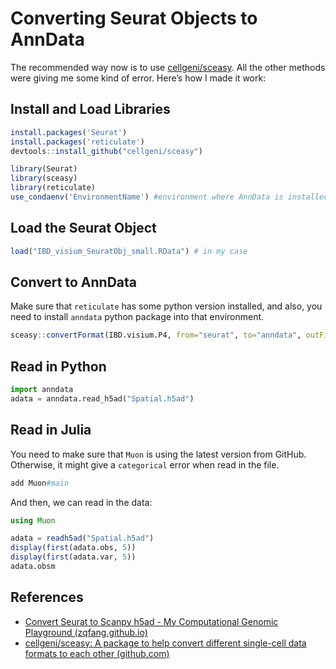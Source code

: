 # Converting Seurat Objects to AnnData

The recommended way now is to use [cellgeni/sceasy](https://github.com/cellgeni/sceasy). All the other methods were giving me some kind of error. Here’s how I made it work:

## Install and Load Libraries

```r
install.packages('Seurat')
install.packages('reticulate')
devtools::install_github("cellgeni/sceasy")
```

```r
library(Seurat)
library(sceasy)
library(reticulate)
use_condaenv('EnvironmentName') #environment where AnnData is installed
```

## Load the Seurat Object

```r
load("IBD_visium_SeuratObj_small.RData") # in my case
```

## Convert to AnnData

Make sure that `reticulate` has some python version installed, and also, you need to install `anndata` python package into that environment.

```r
sceasy::convertFormat(IBD.visium.P4, from="seurat", to="anndata", outFile='Spatial.h5ad', assay="Spatial", drop_single_values = FALSE, transfer_layers = c("counts", "data", "scale.data"))
```

## Read in Python

```python
import anndata
adata = anndata.read_h5ad("Spatial.h5ad")
```

## Read in Julia

You need to make sure that `Muon` is using the latest version from GitHub. Otherwise, it might give a `categorical` error when read in the file.

```julia
add Muon#main
```

And then, we can read in the data:

```julia
using Muon

adata = readh5ad("Spatial.h5ad")
display(first(adata.obs, 5))
display(first(adata.var, 5))
adata.obsm
```

## References

- [Convert Seurat to Scanpy h5ad - My Computational Genomic Playground (zqfang.github.io)](https://zqfang.github.io/2020-04-28-seurat2scanpy/)
- [cellgeni/sceasy: A package to help convert different single-cell data formats to each other (github.com)](https://github.com/cellgeni/sceasy)
